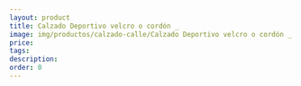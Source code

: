 ```yaml
---
layout: product
title: Calzado Deportivo velcro o cordón _
image: img/productos/calzado-calle/Calzado Deportivo velcro o cordón _.webp
price: 
tags: 
description: 
order: 0
---
```

